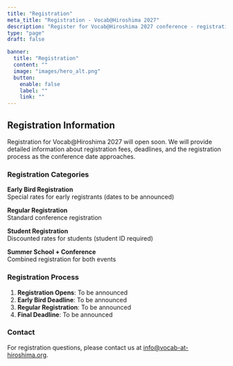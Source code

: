 ```yaml
---
title: "Registration"
meta_title: "Registration - Vocab@Hiroshima 2027"
description: "Register for Vocab@Hiroshima 2027 conference - registration information and pricing"
type: "page"
draft: false

banner:
  title: "Registration"
  content: ""
  image: "images/hero_alt.png"
  button:
    enable: false
    label: ""
    link: ""
---
```


## Registration Information

Registration for Vocab@Hiroshima 2027 will open soon. We will provide detailed information about registration fees, deadlines, and the registration process as the conference date approaches.

### Registration Categories

**Early Bird Registration**  
Special rates for early registrants (dates to be announced)

**Regular Registration**  
Standard conference registration

**Student Registration**  
Discounted rates for students (student ID required)

**Summer School + Conference**  
Combined registration for both events


### Registration Process

1. **Registration Opens**: To be announced
2. **Early Bird Deadline**: To be announced
3. **Regular Registration**: To be announced
4. **Final Deadline**: To be announced

### Contact

For registration questions, please contact us at [info@vocab-at-hiroshima.org](mailto:info@vocab-at-hiroshima.org).
